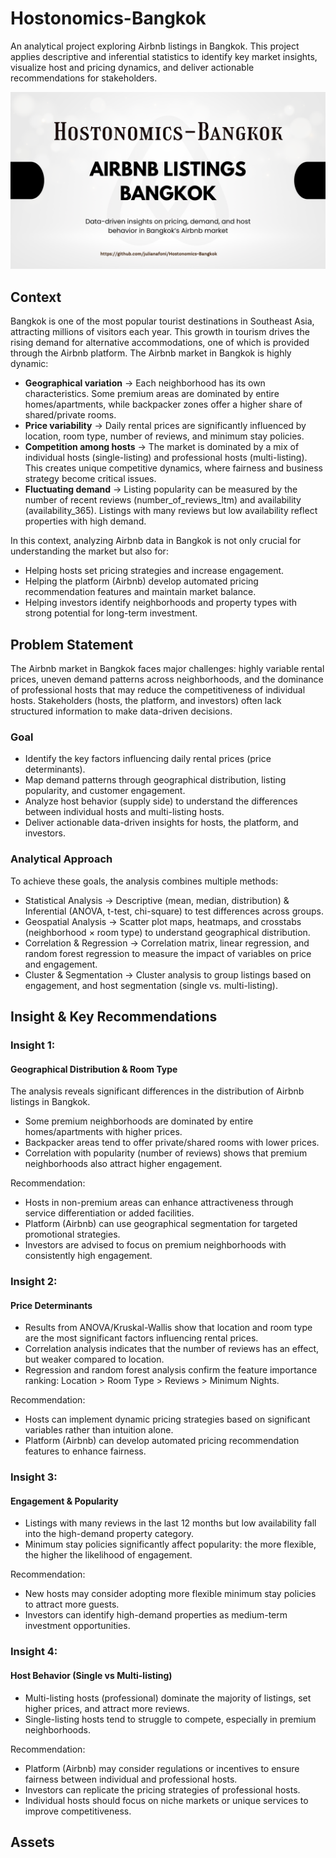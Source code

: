 # Hostonomics-Bangkok
An analytical project exploring Airbnb listings in Bangkok. This project applies descriptive and inferential statistics to identify key market insights, visualize host and pricing dynamics, and deliver actionable recommendations for stakeholders.

![Hostonomics Bangkok Cover](Hostonomic-bangkok.png)

## Context
Bangkok is one of the most popular tourist destinations in Southeast Asia, attracting millions of visitors each year. This growth in tourism drives the rising demand for alternative accommodations, one of which is provided through the Airbnb platform. The Airbnb market in Bangkok is highly dynamic:
 - **Geographical variation** → Each neighborhood has its own characteristics. Some premium areas are dominated by entire homes/apartments, while backpacker zones offer a higher share of shared/private rooms.
 - **Price variability** → Daily rental prices are significantly influenced by location, room type, number of reviews, and minimum stay policies.
 - **Competition among hosts** → The market is dominated by a mix of individual hosts (single-listing) and professional hosts (multi-listing). This creates unique competitive dynamics, where fairness and business strategy become critical issues.
 - **Fluctuating demand** → Listing popularity can be measured by the number of recent reviews (number_of_reviews_ltm) and availability (availability_365). Listings with many reviews but low availability reflect properties with high demand.

In this context, analyzing Airbnb data in Bangkok is not only crucial for understanding the market but also for:
-	Helping hosts set pricing strategies and increase engagement.
-	Helping the platform (Airbnb) develop automated pricing recommendation features and maintain market balance.
-	Helping investors identify neighborhoods and property types with strong potential for long-term investment.

## Problem Statement
The Airbnb market in Bangkok faces major challenges: highly variable rental prices, uneven demand patterns across neighborhoods, and the dominance of professional hosts that may reduce the competitiveness of individual hosts. Stakeholders (hosts, the platform, and investors) often lack structured information to make data-driven decisions.

### Goal
-	Identify the key factors influencing daily rental prices (price determinants).
-	Map demand patterns through geographical distribution, listing popularity, and customer engagement.
-	Analyze host behavior (supply side) to understand the differences between individual hosts and multi-listing hosts.
-	Deliver actionable data-driven insights for hosts, the platform, and investors.

### Analytical Approach
To achieve these goals, the analysis combines multiple methods:
- Statistical Analysis → Descriptive (mean, median, distribution) & Inferential (ANOVA, t-test, chi-square) to test differences across groups.
- Geospatial Analysis → Scatter plot maps, heatmaps, and crosstabs (neighborhood × room type) to understand geographical distribution.
- Correlation & Regression → Correlation matrix, linear regression, and random forest regression to measure the impact of variables on price and engagement.
- Cluster & Segmentation → Cluster analysis to group listings based on engagement, and host segmentation (single vs. multi-listing).

## Insight & Key Recommendations
### Insight 1: 
#### Geographical Distribution & Room Type
The analysis reveals significant differences in the distribution of Airbnb listings in Bangkok.
- Some premium neighborhoods are dominated by entire homes/apartments with higher prices.
- Backpacker areas tend to offer private/shared rooms with lower prices.
- Correlation with popularity (number of reviews) shows that premium neighborhoods also attract higher engagement.

Recommendation:
- Hosts in non-premium areas can enhance attractiveness through service differentiation or added facilities.
- Platform (Airbnb) can use geographical segmentation for targeted promotional strategies.
- Investors are advised to focus on premium neighborhoods with consistently high engagement.

### Insight 2:
#### Price Determinants
- Results from ANOVA/Kruskal-Wallis show that location and room type are the most significant factors influencing rental prices.
- Correlation analysis indicates that the number of reviews has an effect, but weaker compared to location.
- Regression and random forest analysis confirm the feature importance ranking: Location > Room Type > Reviews > Minimum Nights.
  
Recommendation:
- Hosts can implement dynamic pricing strategies based on significant variables rather than intuition alone.
- Platform (Airbnb) can develop automated pricing recommendation features to enhance fairness.

### Insight 3:
#### Engagement & Popularity
- Listings with many reviews in the last 12 months but low availability fall into the high-demand property category.
- Minimum stay policies significantly affect popularity: the more flexible, the higher the likelihood of engagement.

Recommendation:
- New hosts may consider adopting more flexible minimum stay policies to attract more guests.
- Investors can identify high-demand properties as medium-term investment opportunities.

### Insight 4:
#### Host Behavior (Single vs Multi-listing)
- Multi-listing hosts (professional) dominate the majority of listings, set higher prices, and attract more reviews.
- Single-listing hosts tend to struggle to compete, especially in premium neighborhoods.

Recommendation:
- Platform (Airbnb) may consider regulations or incentives to ensure fairness between individual and professional hosts.
- Investors can replicate the pricing strategies of professional hosts.
- Individual hosts should focus on niche markets or unique services to improve competitiveness.   

## Assets


